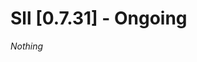 # Sll [0.7.31] - Ongoing

*Nothing*

[0.7.29]: https://github.com/sl-lang/sll/compare/sll-v0.7.30...main
